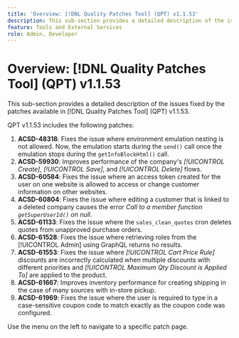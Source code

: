 ```yaml
---
title: 'Overview: [!DNL Quality Patches Tool] (QPT) v1.1.53'
description: This sub-section provides a detailed description of the issues fixed by the patches available in [!DNL Quality Patches Tool] (QPT) v1.1.53.
feature: Tools and External Services
role: Admin, Developer
---
```

# Overview: [!DNL Quality Patches Tool] (QPT) v1.1.53

This sub-section provides a detailed description of the issues fixed by the patches available in [!DNL Quality Patches Tool] (QPT) v1.1.53.

QPT v1.1.53 includes the following patches:

1. **ACSD-48318**: Fixes the issue where environment emulation nesting is not allowed. Now, the emulation starts during the `send()` call once the emulation stops during the `getInfoBlockHtml()` call. 
1. **ACSD-59930**: Improves performance of the company's *[!UICONTROL Create]*, *[!UICONTROL Save]*, and *[!UICONTROL Delete]* flows. 
1. **ACSD-60584**: Fixes the issue where an access token created for the user on one website is allowed to access or change customer information on other websites.
1. **ACSD-60804**: Fixes the issue where editing a customer that is linked to a deleted company causes the error *Call to a member function `getSuperUserId()` on null*. 
1. **ACSD-61133**: Fixes the issue where the `sales_clean_quotes` cron deletes quotes from unapproved purchase orders.
1. **ACSD-61528**: Fixes the issue where retrieving roles from the [!UICONTROL Admin] using GraphQL returns no results.  
1. **ACSD-61553**: Fixes the issue where *[!UICONTROL Cart Price Rule]* discounts are incorrectly calculated when multiple discounts with different priorities and *[!UICONTROL Maximum Qty Discount is Applied To]* are applied to the product. 
1. **ACSD-61667**: Improves inventory performance for creating shipping in the case of many sources with in-store pickup. 
1. **ACSD-61969**: Fixes the issue where the user is required to type in a case-sensitive coupon code to match exactly as the coupon code was configured.

Use the menu on the left to navigate to a specific patch page.
